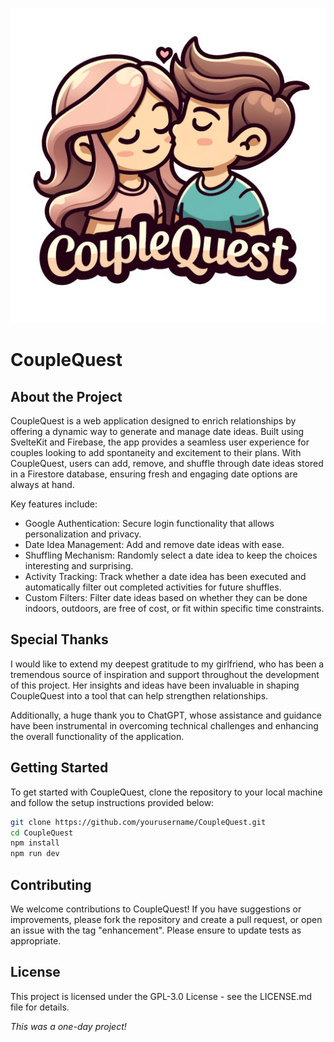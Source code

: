 ![Couple Quest Logo](https://github.com/veniplex/Couple-Quest/blob/main/static/couple-quest-logo.png)

# CoupleQuest

## About the Project

CoupleQuest is a web application designed to enrich relationships by offering a dynamic way to generate and manage date ideas. Built using SvelteKit and Firebase, the app provides a seamless user experience for couples looking to add spontaneity and excitement to their plans. With CoupleQuest, users can add, remove, and shuffle through date ideas stored in a Firestore database, ensuring fresh and engaging date options are always at hand.

Key features include:

- Google Authentication: Secure login functionality that allows personalization and privacy.
- Date Idea Management: Add and remove date ideas with ease.
- Shuffling Mechanism: Randomly select a date idea to keep the choices interesting and surprising.
- Activity Tracking: Track whether a date idea has been executed and automatically filter out completed activities for future shuffles.
- Custom Filters: Filter date ideas based on whether they can be done indoors, outdoors, are free of cost, or fit within specific time constraints.

## Special Thanks

I would like to extend my deepest gratitude to my girlfriend, who has been a tremendous source of inspiration and support throughout the development of this project. Her insights and ideas have been invaluable in shaping CoupleQuest into a tool that can help strengthen relationships.

Additionally, a huge thank you to ChatGPT, whose assistance and guidance have been instrumental in overcoming technical challenges and enhancing the overall functionality of the application.

## Getting Started

To get started with CoupleQuest, clone the repository to your local machine and follow the setup instructions provided below:

```bash
git clone https://github.com/yourusername/CoupleQuest.git
cd CoupleQuest
npm install
npm run dev
```

## Contributing

We welcome contributions to CoupleQuest! If you have suggestions or improvements, please fork the repository and create a pull request, or open an issue with the tag "enhancement". Please ensure to update tests as appropriate.

## License

This project is licensed under the GPL-3.0 License - see the LICENSE.md file for details.

_This was a one-day project!_

